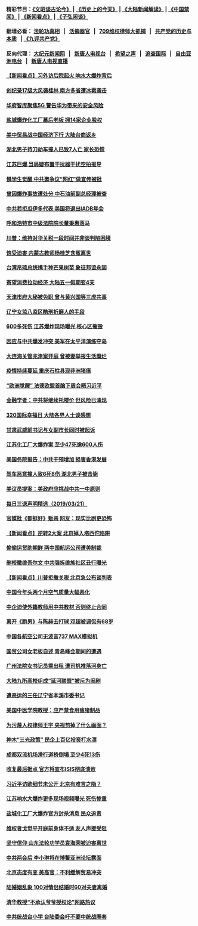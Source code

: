 #### 精彩节目：[《文昭谈古论今》](http://134.209.198.168/wenzhao) | [《历史上的今天》](http://134.209.198.168/today-in-history) | [《大陆新闻解读》](http://134.209.198.168/ntdtv-comedy) | [《中国禁闻》](http://134.209.198.168/ntdtv-news) | [《新闻看点》](http://134.209.198.168/news-insight) | [《子弘闲谈》](http://134.209.198.168/zihongxiantan/) 

  #### 翻墙必看： [法轮功真相](http://134.209.198.168:10000/videos/truth.html) &nbsp;&nbsp;|&nbsp;&nbsp; [活摘器官](http://134.209.198.168:10000/videos/res/Organs/) &nbsp;&nbsp;|&nbsp;&nbsp; [709维权律师大抓捕](http://134.209.198.168:10000/videos/709/) &nbsp;&nbsp;|&nbsp;&nbsp; [共产党的历史与本质](http://134.209.198.168:10000/videos/jiuping/) &nbsp;&nbsp;| [《九评共产党》](http://134.209.198.168:10000/videos/jiuping/) 

#### 反向代理： [大纪元新闻网](http://134.209.198.168:10080/) &nbsp;&nbsp;|&nbsp;&nbsp; [新唐人电视台](http://134.209.198.168:8000/) &nbsp;&nbsp;|&nbsp;&nbsp; [希望之声](http://134.209.198.168:8200/) &nbsp;&nbsp;|&nbsp;&nbsp; [追查国际](http://134.209.198.168:10010/) &nbsp;&nbsp;|&nbsp;&nbsp; [自由亚洲电台](http://134.209.198.168:9800/) &nbsp;&nbsp;|&nbsp;&nbsp; [新唐人电视直播](http://134.209.198.168/) 

#### [【新闻看点】习外访后院起火 响水大爆炸背后](../pages/nsc413/n11133074.md?t=03221836) 

#### [创纪录17级大风袭桂林 南方多省遭冰雹袭击](../pages/nsc413/n11132987.md?t=03221836) 

#### [华府智库聚焦5G 警告华为带来的安全风险](../pages/nsc413/n11133013.md?t=03221836) 

#### [盐城爆炸化工厂幕后老板 拥14家企业股权](../pages/nsc413/n11132731.md?t=03221836) 

#### [美中贸易战中国经济下行 大陆台商返乡](../pages/nsc413/n11132887.md?t=03221836) 

#### [湖北男子持刀劫车撞人已致7人亡 家长恐慌](../pages/nsc413/n11132481.md?t=03221836) 

#### [江苏巨爆 当局疑布置干扰器干扰空拍报导](../pages/nsc413/n11132689.md?t=03221836) 

#### [惧学生觉醒 中共邀争议“网红”做宣传被批](../pages/nsc413/n11132623.md?t=03221836) 


#### [曾因爆炸事故遭处分 中石油前副总经理被查](../pages/nsc413/n11132238.md?t=03221836) 

#### [中共若拒瓜伊多代表 美国将退出IADB年会](../pages/nsc413/n11132332.md?t=03221836) 

#### [呼和浩特市中级法院院长董秉惠落马](../pages/nsc413/n11132619.md?t=03221836) 

#### [川普：维持对华关税一段时间并非谈判陷困境](../pages/nsc413/n11132531.md?t=03221836) 

#### [饱受迫害 内蒙古教师杨桂芝含冤离世](../pages/nsc413/n11132123.md?t=03221836) 

#### [台湾帛琉总统携手种芒果树苗 象征邦谊永固](../pages/nsc413/n11132253.md?t=03221836) 

#### [寄望消费拉动经济 大陆五一假期变4天](../pages/nsc413/n11131752.md?t=03221836) 

#### [天津市府大秘被免职 曾与黄兴国等三虎共事](../pages/nsc413/n11132248.md?t=03221836) 

#### [辽宁女监八监区酷刑折磨人的手段](../pages/nsc413/n11127181.md?t=03221836) 

#### [600多死伤 江苏爆炸现场曝光 核心区摧毁](../pages/nsc413/n11131869.md?t=03221836) 

#### [因应与中共爆发冲突 美军在太平洋演练夺岛](../pages/nsc413/n11132095.md?t=03221836) 

#### [大连海关管兆津案开庭 曾被妻举报生活糜烂](../pages/nsc413/n11131793.md?t=03221836) 

#### [疫情持续蔓延 重庆石柱县现非洲猪瘟](../pages/nsc413/n11131506.md?t=03221836) 

#### [“欧洲觉醒” 法德欧盟首脑下周会晤习近平](../pages/nsc413/n11131509.md?t=03221836) 

#### [金融学者：中共将继续托楼价 但风险已涌现](../pages/nsc413/n11131004.md?t=03221836) 

#### [320国际幸福日 大陆各界人士谈感想](../pages/nsc413/n11131515.md?t=03221836) 

#### [甘肃武威前书记与女副市长同时被起诉](../pages/nsc413/n11131414.md?t=03221836) 

#### [江苏化工厂大爆炸案 至少47死逾600人伤](../pages/nsc413/n11131343.md?t=03221836) 

#### [美国务院报告：中共干预增加 损害香港发展](../pages/nsc413/n11131416.md?t=03221836) 

#### [驾车恶意撞人致6死8伤 湖北男子被击毙](../pages/nsc413/n11131365.md?t=03221836) 

#### [美议员提案：美政府应挑战中共一中原则](../pages/nsc413/n11131351.md?t=03221836) 

#### [每日三退声明精选（2019/03/21）](../pages/nsc413/n11131345.md?t=03221836) 

#### [官媒批《都挺好》贩恶 网友：现实比剧更恐怖](../pages/nsc413/n11130892.md?t=03221836) 

#### [【新闻看点】逆转2大案 北京掉入塔西佗陷阱](../pages/nsc413/n11129837.md?t=03221836) 

#### [偷偷运货助朝鲜 两中国航运公司遭美制裁](../pages/nsc413/n11130664.md?t=03221836) 

#### [删校徽维吾尔文 中共强拆维族社区丑行曝光](../pages/nsc413/n11130863.md?t=03221836) 

#### [【新闻看点】川普拒撤关税 北京急公布谈判表](../pages/nsc413/n11130393.md?t=03221836) 

#### [中国今年头两个月空气质量大幅恶化](../pages/nsc413/n11130838.md?t=03221836) 

#### [中企迫使外籍教师用中共教材 否则终止合同](../pages/nsc413/n11130784.md?t=03221836) 

#### [离开《跑男》与陈赫去打球 邓超被调侃有68岁](../pages/nsc413/n11130634.md?t=03221836) 

#### [中国各航空公司无波音737 MAX模拟机](../pages/nsc413/n11130573.md?t=03221836) 

#### [国贸公司女老板自述 青岛峰会期间的遭遇](../pages/nsc413/n11130551.md?t=03221836) 

#### [广州法院女书记员乘出租 遭司机推落河身亡](../pages/nsc413/n11130697.md?t=03221836) 

#### [大陆九所高校组成“延河联盟”被斥为闹剧](../pages/nsc413/n11130689.md?t=03221836) 

#### [遭恶运的三任辽宁省本溪市委书记](../pages/nsc413/n11122159.md?t=03221836) 

#### [美国中医学院教授：应严禁食用瘟猪制品](../pages/nsc413/n11127024.md?t=03221836) 

#### [为污蔑人权律师王宇 央视剪掉了什么画面？](../pages/nsc413/n11130142.md?t=03221836) 

#### [神木“三光政策” 民企上百亿投资打水漂](../pages/nsc413/n11130255.md?t=03221836) 

#### [成都双流机场滑行道桥倒塌 至少4死13伤](../pages/nsc413/n11130419.md?t=03221836) 

#### [收复最后据点 官方将宣布ISIS彻底溃败](../pages/nsc413/n11130459.md?t=03221836) 

#### [习近平访欧细节未公开 北京有难言之隐？](../pages/nsc413/n11129987.md?t=03221836) 

#### [江苏响水大爆炸更多现场视频曝光 死伤惨重](../pages/nsc413/n11130201.md?t=03221836) 

#### [盐城化工厂大爆炸官方封杀消息 民众追责](../pages/nsc413/n11130105.md?t=03221836) 

#### [维权者戈觉平开庭前身体不适 友人声援受阻](../pages/nsc413/n11129118.md?t=03221836) 

#### [坚守信仰 山东法轮功学员袁海荣被迫害离世](../pages/nsc413/n11127014.md?t=03221836) 

#### [中共两会后 李小琳将在博鳌亚洲论坛露面](../pages/nsc413/n11130035.md?t=03221836) 

#### [北京态度有变 美高官：不利缓解贸易冲突](../pages/nsc413/n11130034.md?t=03221836) 

#### [陆婚姻乱象 100对情侣结婚时60对夫妻离婚](../pages/nsc413/n11128588.md?t=03221836) 


#### [清华教授“不承认爷爷授权论”网路热议](../pages/nsc413/n11129902.md?t=03221836) 

#### [中共统战台小学 台陆委会吁不要中统战圈套](../pages/nsc413/n11129699.md?t=03221836) 

